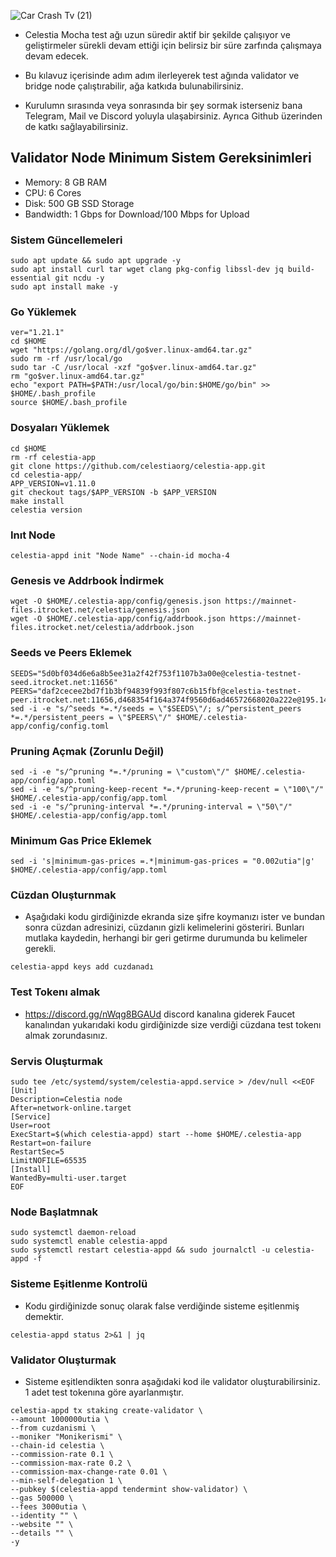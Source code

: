 ![Car Crash Tv (21)](https://github.com/okannako/celestiamocha/assets/73176377/a0079446-7575-4b8b-befa-f7bfd8844780)

* Celestia Mocha test ağı uzun süredir aktif bir şekilde çalışıyor ve geliştirmeler sürekli devam ettiği için belirsiz bir süre zarfında çalışmaya devam edecek.

* Bu kılavuz içerisinde adım adım ilerleyerek test ağında validator ve bridge node çalıştırabilir, ağa katkıda bulunabilirsiniz.

* Kurulumn sırasında veya sonrasında bir şey sormak isterseniz bana Telegram, Mail ve Discord yoluyla ulaşabirsiniz. Ayrıca Github üzerinden de katkı sağlayabilirsiniz.

## Validator Node Minimum Sistem Gereksinimleri

 - Memory: 8 GB RAM
 - CPU: 6 Cores
 - Disk: 500 GB SSD Storage
 - Bandwidth: 1 Gbps for Download/100 Mbps for Upload

### Sistem Güncellemeleri
```
sudo apt update && sudo apt upgrade -y
sudo apt install curl tar wget clang pkg-config libssl-dev jq build-essential git ncdu -y
sudo apt install make -y
```

### Go Yüklemek
```
ver="1.21.1"
cd $HOME
wget "https://golang.org/dl/go$ver.linux-amd64.tar.gz"
sudo rm -rf /usr/local/go
sudo tar -C /usr/local -xzf "go$ver.linux-amd64.tar.gz"
rm "go$ver.linux-amd64.tar.gz"
echo "export PATH=$PATH:/usr/local/go/bin:$HOME/go/bin" >> $HOME/.bash_profile
source $HOME/.bash_profile
```

### Dosyaları Yüklemek
```
cd $HOME 
rm -rf celestia-app 
git clone https://github.com/celestiaorg/celestia-app.git 
cd celestia-app/ 
APP_VERSION=v1.11.0
git checkout tags/$APP_VERSION -b $APP_VERSION
make install
celestia version
```

### Inıt Node
```
celestia-appd init "Node Name" --chain-id mocha-4
```

### Genesis ve Addrbook İndirmek
```
wget -O $HOME/.celestia-app/config/genesis.json https://mainnet-files.itrocket.net/celestia/genesis.json
wget -O $HOME/.celestia-app/config/addrbook.json https://mainnet-files.itrocket.net/celestia/addrbook.json
```

### Seeds ve Peers Eklemek
```
SEEDS="5d0bf034d6e6a8b5ee31a2f42f753f1107b3a00e@celestia-testnet-seed.itrocket.net:11656"
PEERS="daf2cecee2bd7f1b3bf94839f993f807c6b15fbf@celestia-testnet-peer.itrocket.net:11656,d468354f164a374f9560d6ad46572668020a222e@195.14.6.178:26656,6ed983017167d96c62b166725250940deb783563@65.108.142.147:27656,23711b72518bf5ce249d3f06110858cefc5f294a@94.130.54.216:11656,a98484ac9cb8235bd6a65cdf7648107e3d14dab4@116.202.231.58:12056,ac4df0b6796aed28a3fae0e95f7828c88a341da4@217.160.102.31:26656,5a0de83958f2895cdc6265a441898a54e52a485f@72.46.84.33:26656,3b1e36486b319ab99e7e12a9d56d8031a46e9139@15.235.65.137:26656,8194b4f9c4d558a0a4d4242bce9274892cbfb386@20.250.38.245:26656,ad64e0055d33445ce4b2f953b7910ae63987aeb2@148.113.8.171:33656,edebca7508b70df9659c1293b0d8cbc05c77c91f@65.108.12.253:16007,3e30bcfc55e7d351f18144aab4b0973e9e9bf987@65.108.226.183:11656,85aef6d15d0197baff696b6e31c88e0f21073c59@162.55.245.144:2400,f07813ee16dabdeb370c7ffbdbbc73d9f4db48d5@139.45.205.58:28656,2c0c7aaeac21af6f6cd4f3c561b1a5ea22e39460@62.138.24.120:26656"
sed -i -e "s/^seeds *=.*/seeds = \"$SEEDS\"/; s/^persistent_peers *=.*/persistent_peers = \"$PEERS\"/" $HOME/.celestia-app/config/config.toml
```

### Pruning Açmak (Zorunlu Değil)
```
sed -i -e "s/^pruning *=.*/pruning = \"custom\"/" $HOME/.celestia-app/config/app.toml
sed -i -e "s/^pruning-keep-recent *=.*/pruning-keep-recent = \"100\"/" $HOME/.celestia-app/config/app.toml
sed -i -e "s/^pruning-interval *=.*/pruning-interval = \"50\"/" $HOME/.celestia-app/config/app.toml
```

### Minimum Gas Price Eklemek
```
sed -i 's|minimum-gas-prices =.*|minimum-gas-prices = "0.002utia"|g' $HOME/.celestia-app/config/app.toml
```

### Cüzdan Oluşturnmak
- Aşağıdaki kodu girdiğinizde ekranda size şifre koymanızı ister ve bundan sonra cüzdan adresinizi, cüzdanın gizli kelimelerini gösteriri. Bunları mutlaka kaydedin, herhangi bir geri getirme durumunda bu kelimeler gerekli.

```
celestia-appd keys add cuzdanadı
```

### Test Tokenı almak
- https://discord.gg/nWqg8BGAUd discord kanalına giderek Faucet kanalından yukarıdaki kodu girdiğinizde size verdiği cüzdana test tokenı almak zorundasınız.

### Servis Oluşturmak
```
sudo tee /etc/systemd/system/celestia-appd.service > /dev/null <<EOF
[Unit]
Description=Celestia node
After=network-online.target
[Service]
User=root
ExecStart=$(which celestia-appd) start --home $HOME/.celestia-app
Restart=on-failure
RestartSec=5
LimitNOFILE=65535
[Install]
WantedBy=multi-user.target
EOF
```

### Node Başlatmnak
```
sudo systemctl daemon-reload
sudo systemctl enable celestia-appd
sudo systemctl restart celestia-appd && sudo journalctl -u celestia-appd -f
```

### Sisteme Eşitlenme Kontrolü
- Kodu girdiğinizde sonuç olarak false verdiğinde sisteme eşitlenmiş demektir.

```
celestia-appd status 2>&1 | jq 
```

### Validator Oluşturmak
- Sisteme eşitlendikten sonra aşağıdaki kod ile validator oluşturabilirsiniz. 1 adet test tokenına göre ayarlanmıştır.
```
celestia-appd tx staking create-validator \
--amount 1000000utia \
--from cuzdanismi \
--moniker "Monikerismi" \
--chain-id celestia \
--commission-rate 0.1 \
--commission-max-rate 0.2 \
--commission-max-change-rate 0.01 \
--min-self-delegation 1 \
--pubkey $(celestia-appd tendermint show-validator) \
--gas 500000 \
--fees 3000utia \
--identity "" \
--website "" \
--details "" \
-y
```



